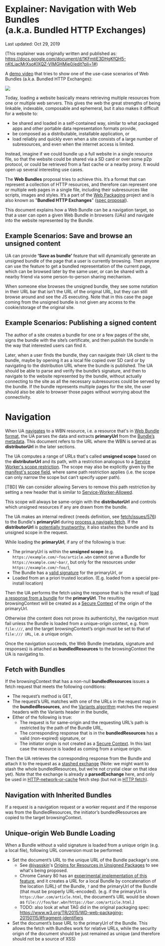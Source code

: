# Explainer: Navigation with Web Bundles<br>(a.k.a. Bundled HTTP Exchanges)

Last updated: Oct 29, 2019

(This explainer was originally written and published as: https://docs.google.com/document/d/1KFmtiE3DHgKfQH5-nKtLiacMrXsoKIXQZ-VIMGHMje0/edit?pli=1#)

A [demo video](https://www.youtube.com/watch?v=rs-3R0ji6dA) that tries to show one of the use-case scenarios of Web Bundles (a.k.a. Bundled HTTP Exchanges):

<a href="https://www.youtube.com/watch?v=rs-3R0ji6dA">
<img src="https://img.youtube.com/vi/rs-3R0ji6dA/0.jpg">
</a>

Today, loading a website basically means retrieving multiple resources from one or multiple web servers. This gives the web the great strengths of being linkable, indexable, composable and ephemeral, but it also makes it difficult for a website to:

* be shared and loaded in a self-contained way, similar to what packaged apps and other portable data representation formats provide,
* be composed as a distributable, installable application, or
* load reliably and quickly even when a site consists of a large number of subresources, and even when the internet access is limited.

Instead, imagine if we could bundle up a full website in a single resource file, so that the website could be shared via a SD card or over some p2p protocol, or could be retrieved from a fast cache or a nearby proxy. It would open up several interesting use cases.

The **Web Bundles** proposal tries to achieve this. It’s a format that can represent a collection of HTTP resources, and therefore can represent one or multiple web pages in a single file, including their subresources like scripts, images and styles.  It’s a part of the [Web Packaging](https://github.com/WICG/webpackage) project and is also known as "**Bundled HTTP Exchanges**" ([spec proposal](https://wicg.github.io/webpackage/draft-yasskin-wpack-bundled-exchanges.html)).

This document explains how a Web Bundle can be a navigation target, so that a user can open a given Web Bundle in browsers (UAs) and navigate into the website represented by the Bundle.

## Example Scenarios: Save and browse an unsigned content
UA can provide **‘Save as bundle’** feature that will dynamically generate an unsigned bundle of the page that a user is currently browsing.  Then anyone can use the feature to get a bundled representation of the current page, which can be browsed later by the same user, or can be shared with a nearby friend via some person-to-person sharing mechanism.

When someone else browses the unsigned bundle, they see some notation in their URL bar that isn’t the URL of the original URL, but they can still browse around and see the JS executing.  Note that in this case the page coming from the unsigned bundle is not given any access to the cookie/storage of the original site.


## Example Scenarios: Publishing a signed content
The author of a site creates a bundle for one or a few pages of the site, signs the bundle with the site’s certificate, and then publish the bundle in the way that interested users can find it.

Later, when a user finds the bundle, they can navigate their UA client to the bundle, maybe by opening it as a local file copied over SD card or by navigating to the distribution URL where the bundle is published.  The UA should be able to parse and verify the bundle’s signature, and then to navigate to the website represented by the bundle, without actually connecting to the site as all the necessary subresources could be served by the bundle.  If the bundle represents multiple pages for the site, the user should also be able to browser those pages without worrying about the connectivity.

# Navigation

When UA [navigates](https://html.spec.whatwg.org/multipage/browsing-the-web.html#navigate) to a WBN resource, i.e. a resource that's in [Web Bundle format](https://jyasskin.github.io/webpackage/draft-yasskin-wpack-bundled-exchanges.html), the UA parses the data and extracts **primaryUrl** from the [Bundle’s metadata](https://jyasskin.github.io/webpackage/draft-yasskin-wpack-bundled-exchanges.html#rfc.section.2.2).  This document refers to the URL where the WBN is served at as **distributorUrl** in the later sections.

The UA computes a range of URLs that's called **unsigned scope** based on the **distributorUrl** and its path, with a restriction analogous to a [Service Worker's scope restriction](https://w3c.github.io/ServiceWorker/#path-restriction).  The scope may also be explicitly given by the [manifest's scope field](https://w3c.github.io/manifest/#scope-member), where same path restriction applies (i.e. the scope can only narrow the scope but can’t specify upper path).

[TBD] We can consider allowing Servers to remove this path restriction by setting a new header that is similar to [Service-Worker-Allowed](https://w3c.github.io/ServiceWorker/#service-worker-allowed).

This scope will always be same-origin with the **distributorUrl** and controls which unsigned resources if any are drawn from the bundle.

The UA makes an internal redirect (needs definition, see [fetch/issues/576](https://github.com/whatwg/fetch/issues/576)) to the Bundle's **primaryUrl** during [process a navigate fetch](https://html.spec.whatwg.org/multipage/browsing-the-web.html#process-a-navigate-fetch). If the **distributorUrl** is [potentially trustworthy](https://w3c.github.io/webappsec-secure-contexts/#is-url-trustworthy), it also stashes the bundle and its unsigned scope in the request.

While loading the **primaryUrl**, if any of the following is true:
* The primaryUrl is within the **unsigned scope** (e.g. `https://example.com/~foo/article.wbn` cannot serve a Bundle for `https://example.com/~bar/`, but only for the resources under `https://example.com/~foo/`),
* The Bundle has a [valid signature](https://wicg.github.io/webpackage/draft-yasskin-wpack-bundled-exchanges.html#signatures-section) for the primaryUrl, or
* Loaded from an a priori trusted location. (E.g. loaded from a special pre-install location)


Then the UA performs the fetch using the response that is the result of [load a response from a bundle](https://wicg.github.io/webpackage/draft-yasskin-wpack-bundled-exchanges.html#rfc.section.3.4) for the **primaryUrl**.  The resulting browsingContext will be created as a [Secure Context](https://w3c.github.io/webappsec-secure-contexts/) of the origin of the primaryUrl.

Otherwise (the content does not prove its authenticity), the navigation must fail unless the Bundle is loaded from a unique-origin context, e.g. from `file:///`, and the target browsingContext’s origin must be set to that of `file:/// URL`, i.e. a unique origin.

Once the navigation succeeds, the Web Bundle (metadata, signature and responses) is attached as **bundledResources** to the browsingContext the UA is navigating to.

## Fetch with Bundles

If the browsingContext that has a non-null **bundledResources** issues a fetch request that meets the following conditions:

* The request’s method is GET,
* The request’s URL matches with one of the URLs in the request map in the **bundledResources**, and the [Variants algorithm](https://httpwg.org/http-extensions/draft-ietf-httpbis-variants.html#cache) matches the request headers with the Variants header in the bundle,
* Either of the following is true:
  * The request is for same-origin and the requesting URL’s path is restricted by the path of the Bundle URL,
  * The corresponding response that is in the **bundledResources** has a valid (non-expired) signature, or
  * The initiator origin is not created as a [Secure Context](https://w3c.github.io/webappsec-secure-contexts/). In this last case the resource is loaded as coming from a unique origin.

Then the UA retrieves the corresponding response from the Bundle and attach it to the request as a [stashed exchange](https://wicg.github.io/webpackage/loading.html#request-stashed-exchange) (Note: we might want to stash the whole bundledResources, but we’re not crystal clear on that idea yet).  Note that the exchange is already a **parsedExchange** here, and only be used in [HTTP-network-or-cache](https://wicg.github.io/webpackage/loading.html#mp-http-network-or-cache-fetch) fetch step (but not in [HTTP fetch](https://wicg.github.io/webpackage/loading.html#mp-http-fetch)).

## Navigation with Inherited Bundles
If a request is a navigation request or a worker request and if the response was from the BundledResources, the initiator’s bundledResources are copied to the target browsingContext.

## Unique-origin Web Bundle Loading
When a Bundle without a valid signature is loaded from a unique origin (e.g. a local file), following URL conversion must be performed:

* Set the document’s URL to the unique URL of the Bundle package's one. 
   * See [@jyasskin](https://github.com/jyasskin)'s [Origins for Resources in Unsigned Packages](https://docs.google.com/document/d/1BYQEi8xkXDAg9lxm3PaoMzEutuQAZi1r8Y0pLaFJQoo/edit#heading=h.1fej4450b9k9) to see what's being proposed.
   * Chrome Canary 80 has an [experimental implementation of this feature](https://chromium.googlesource.com/chromium/src/+/refs/heads/master/content/browser/web_package/using_web_bundles.md), and it creates a URL for a local Bundle by concatenation of the location (URL) of the Bundle, `?` and the primaryUrl of the Bundle (that must be properly URL-encoded). (e.g. if the primaryUrl is `https://bar.com/article.html`, the document’s URL would be shown as `file:///foo/bar.wbn?https://bar.com/article.html`.)
   * TODO: also look at what TAG did in the original packaging spec: https://www.w3.org/TR/2015/WD-web-packaging-20150115/#fragment-identifiers
* Set the document’s base URL to the primaryUrl of the Bundle.  This allows the fetch with Bundles work for relative URLs, while the security origin of the document should be just remained as unique (and therefore should not be a source of XSS)
